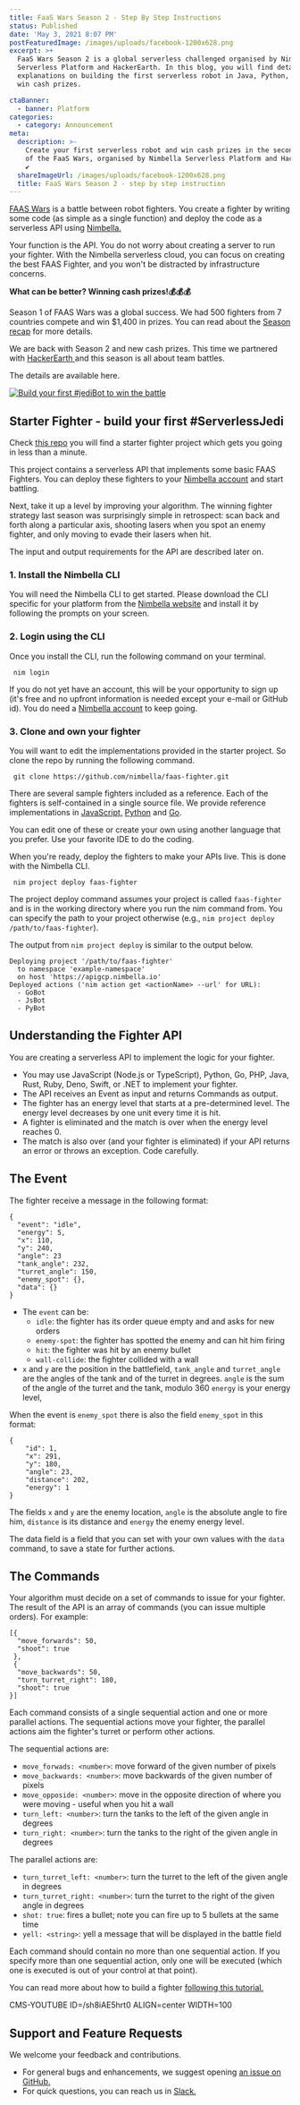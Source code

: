 ```yaml
---
title: FaaS Wars Season 2 - Step By Step Instructions
status: Published
date: 'May 3, 2021 8:07 PM'
postFeaturedImage: /images/uploads/facebook-1200x628.png
excerpt: >+
  FaaS Wars Season 2 is a global serverless challenged organised by Nimbella
  Serverless Platform and HackerEarth. In this blog, you will find detailed
  explanations on building the first serverless robot in Java, Python, Go and
  win cash prizes. 

ctaBanner:
  - banner: Platform
categories:
  - category: Announcement
meta:
  description: >-
    Create your first serverless robot and win cash prizes in the second season
    of the FaaS Wars, organised by Nimbella Serverless Platform and HackerEarth
    ✔
  shareImageUrl: /images/uploads/facebook-1200x628.png
  title: FaaS Wars Season 2 - step by step instruction
---
```

[FAAS Wars](https://www.hackerearth.com/challenges/hackathon/faas-wars-season-2/) is a battle between robot fighters. You create a fighter by writing some code (as simple as a single function) and deploy the code as a serverless API using [Nimbella.](https://nimbella.com)

Your function is the API. You do not worry about creating a server to run your fighter. With the Nimbella serverless cloud, you can focus on creating the best FAAS Fighter, and you won't be distracted by infrastructure concerns.

**What can be better? Winning cash prizes!💰💰💰**

Season 1 of FAAS Wars was a global success. We had 500 fighters from 7 countries compete and win $1,400 in prizes. You can read about the [ Season recap](https://nimbella.com/blog/results-and-feedback-of-faas-wars-may-the-faas-be-with-you) for more details.

We are back with Season 2 and new cash prizes. This time we partnered with [HackerEarth ](https://www.hackerearth.com/challenges/hackathon/admin/) and this season is all about team battles. 

The details are available here.

[![Build your first #jediBot to win the battle](/images/uploads/start-faas-wars-2.png)](https://www.hackerearth.com/challenges/hackathon/faas-wars-season-2)

## Starter Fighter - build your first #ServerlessJedi

Check [this repo](https://github.com/nimbella/faas-fighter) you will find a starter fighter project which gets you going in less than a minute.

This project contains a serverless API that implements some basic FAAS Fighters. You can deploy these fighters to your [Nimbella account](https://nimbella.com/signup) and start battling.

Next, take it up a level by improving your algorithm. The winning fighter strategy last season was surprisingly simple in retrospect: scan back and forth along a particular axis, shooting lasers when you spot an enemy fighter, and only moving to evade their lasers when hit.

The input and output requirements for the API are described later on.

### 1. Install the Nimbella CLI

You will need the Nimbella CLI to get started. Please download the CLI specific for your platform from the [Nimbella website](https://nimbella-apigcp.nimbella.io/login.html?token=_#cli) and install it by following the prompts on your screen.

### 2. Login using the CLI

Once you install the CLI, run the following command on your terminal.

```
 nim login
```

If you do not yet have an account, this will be your opportunity to sign up (it's free and no upfront information is needed except your e-mail or GitHub id). You do need a [Nimbella account](https://nimbella.com/signup) to keep going.

### 3. Clone and own your fighter

You will want to edit the implementations provided in the starter project. So clone the repo by running the following command.

```
 git clone https://github.com/nimbella/faas-fighter.git
```

There are several sample fighters included as a reference. Each of the fighters is self-contained in a single source file. We provide reference implementations in [JavaScript,](https://github.com/nimbella/faas-fighter/blob/master/packages/default/JsBot.js) [Python](https://github.com/nimbella/faas-fighter/blob/master/packages/default/PyBot.py) and [Go](https://github.com/nimbella/faas-fighter/blob/master/packages/default/JsBot.js).

You can edit one of these or create your own using another language that you prefer. Use your favorite IDE to do the coding.

When you're ready, deploy the fighters to make your APIs live. This is done with the Nimbella CLI.

```
 nim project deploy faas-fighter
```

The project deploy command assumes your project is called `faas-fighter` and is in the working directory where you run the nim command from. You can specify the path to your project otherwise (e.g., `nim project deploy /path/to/faas-fighter`).

The output from `nim project deploy` is similar to the output below.

```
Deploying project '/path/to/faas-fighter'
  to namespace 'example-namespace'
  on host 'https://apigcp.nimbella.io'
Deployed actions ('nim action get <actionName> --url' for URL):
  - GoBot
  - JsBot
  - PyBot
```

## Understanding the Fighter API

You are creating a serverless API to implement the logic for your fighter.

* You may use JavaScript (Node.js or TypeScript), Python, Go, PHP, Java, Rust, Ruby, Deno, Swift, or .NET to implement your fighter.
* The API receives an Event as input and returns Commands as output.
* The fighter has an energy level that starts at a pre-determined level. The energy level decreases by one unit every time it is hit.
* A fighter is eliminated and the match is over when the energy level reaches 0.
* The match is also over (and your fighter is eliminated) if your API returns an error or throws an exception. Code carefully.

## The Event

The fighter receive a message in the following format:

```
{
  "event": "idle",
  "energy": 5,
  "x": 110,
  "y": 240,
  "angle": 23
  "tank_angle": 232,
  "turret_angle": 150,
  "enemy_spot": {},
  "data": {}
}
```

* The `event` can be:
  * `idle`: the fighter has its order queue empty and and asks for new orders
  * `enemy-spot`: the fighter has spotted the enemy and can hit him firing
  * `hit`: the fighter was hit by an enemy bullet
  * `wall-collide`: the fighter collided with a wall
* `x` and `y` are the position in the battlefield,
  `tank_angle` and `turret_angle` are the angles of the tank and of the turret in degrees.
  `angle` is the sum of the angle of the turret and the tank, modulo 360
  `energy` is your energy level,

When the event is `enemy_spot` there is also the field `enemy_spot` in this format:

```
{
    "id": 1,
    "x": 291,
    "y": 180,
    "angle": 23,
    "distance": 202,
    "energy": 1
}
```

The fields `x` and `y` are the enemy location, `angle` is the absolute angle to fire him, `distance` is its distance and `energy` the enemy energy level.

The data field is a field that you can set with your own values with the `data` command, to save a state for further actions.

## The Commands

Your algorithm must decide on a set of commands to issue for your fighter. The result of the API is an array of commands (you can issue multiple orders). For example:

```
[{
  "move_forwards": 50,
  "shoot": true
 },
 {
  "move_backwards": 50,
  "turn_turret_right": 180,
  "shoot": true
}]
```

Each command consists of a single sequential action and one or more parallel actions. The sequential actions move your fighter, the parallel actions aim the fighter's turret or perform other actions.

The sequential actions are:

* `move_forwads: <number>`: move forward of the given number of pixels
* `move_backwards: <number>`: move backwards of the given number of pixels
* `move_opposide: <number>`: move in the opposite direction of where you were moving - useful when you hit a wall
* `turn_left: <number>`: turn the tanks to the left of the given angle in degrees
* `turn_right: <number>`: turn the tanks to the right of the given angle in degrees

The parallel actions are:

* `turn_turret_left: <number>`: turn the turret to the left of the given angle in degrees
* `turn_turret_right: <number>`: turn the turret to the right of the given angle in degrees
* `shot: true`: fires a bullet; note you can fire up to 5 bullets at the same time
* `yell: <string>`: yell a message that will be displayed in the battle field

Each command should contain no more than one sequential action. If you specify more than one sequential action, only one will be executed (which one is executed is out of your control at that point).

You can read more about how to build a fighter [  following this tutorial.](https://nimbella.com/blog/faas-wars-serverless-virtual-robot-competition?utm_source=subdomain&utm_medium=landing&utm_campaign=faaswars)

CMS-YOUTUBE ID=/sh8iAE5hrt0 ALIGN=center WIDTH=100

## Support and Feature Requests

We welcome your feedback and contributions.

* For general bugs and enhancements, we suggest opening [an issue on GitHub.](https://github.com/nimbella/faas-fighter/issues/new)
* For quick questions, you can reach us in [Slack.](https://nimbella.com/slack)
